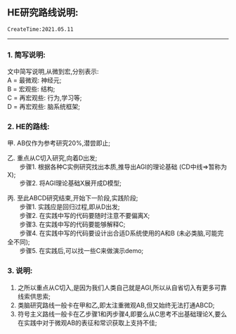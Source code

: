 ## HE研究路线说明:
`CreateTime:2021.05.11`

***

### 1. 简写说明:

文中简写说明,从微到宏,分别表示:  
A = 最微观: 神经元;  
B = 宏观些: 结构;  
C = 再宏观些: 行为,学习等;  
D = 再宏观些: 脑系统框架;  

### 2. HE的路线:

甲. AB仅作为参考研究20%,潜尝即止;

乙. 重点从C切入研究,向着D出发;  
　　步骤1. 根据各种C实例研究找出本质,推导出AGI的理论基础 (CD中线=>暂称为X);  
　　步骤2. 将AGI理论基础X展开成D模型;  

丙. 至此ABCD研究结束,开始下一阶段,实践阶段;  
　　步骤1. 实践应是回归过程,即从D出发;  
　　步骤2. 在实践中写的代码要随时注意不要偏离X;  
　　步骤3. 在实践中写的代码要能够解释C;  
　　步骤4. 在实践中写的代码要设计出合适D系统使用的A和B (未必类脑,可能完全不同);  
　　步骤5. 在实践后,可以找一些C来做演示demo;  

### 3. 说明:

1. 之所以重点从C切入,是因为我们人类自己就是AGI,所以从自省切入有更多可靠线索供思索;
2. 类脑研究路线一般卡在甲和乙,即太注重微观AB,但又始终无法打通ABCD;
3. 符号主义路线一般卡在乙步骤1和丙步骤4,即要么从C思考不出基础理论X,要么在实践中对于微观AB的表征和常识获取上支持不佳;
